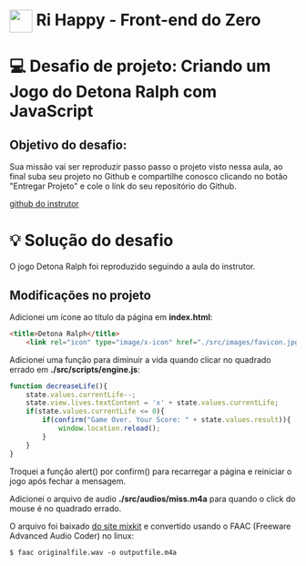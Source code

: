 <h1>
    <a href="https://www.dio.me/">
     <img align="center" width="40px" src="https://hermes.digitalinnovation.one/assets/diome/logo-minimized.png"></a>
    <span> Ri Happy - Front-end do Zero
</span>
</h1>

# :computer: Desafio de projeto: Criando um Jogo do Detona Ralph com JavaScript

## Objetivo do desafio:

Sua missão vai ser reproduzir passo passo o projeto visto nessa aula, ao final
suba seu projeto no Github e compartilhe conosco clicando no botão "Entregar Projeto" e cole o link do seu repositório do Github.

[github do instrutor](https://github.com/digitalinnovationone/jsgame-detona-ralph)


# :bulb: Solução do desafio 

O jogo Detona Ralph foi reproduzido seguindo a aula do instrutor.

## Modificações no projeto

Adicionei um ícone ao título da página em **index.html**:
```html
<title>Detona Ralph</title>
    <link rel="icon" type="image/x-icon" href="./src/images/favicon.jpg">
```

Adicionei uma função para diminuir a vida quando clicar no quadrado errado em **./src/scripts/engine.js**:

```js
function decreaseLife(){
    state.values.currentLife--;
    state.view.lives.textContent = 'x' + state.values.currentLife;
    if(state.values.currentLife <= 0){
        if(confirm("Game Over. Your Score: " + state.values.result)){
            window.location.reload();  
        }
    }
}
```

Troquei a função alert() por confirm() para recarregar a página e reiniciar o jogo após fechar a mensagem.

Adicionei o arquivo de audio **./src/audios/miss.m4a** para quando o click do mouse é no quadrado errado.

O arquivo foi baixado [do site mixkit](https://mixkit.co/free-sound-effects/game/) e convertido usando o FAAC (Freeware Advanced Audio Coder) no linux:

```console
$ faac originalfile.wav -o outputfile.m4a
```